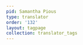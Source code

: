 ```yaml
---
pid: Samantha Pious
type: translator
order: '132'
layout: tagpage
collection: translator_tags
---
```

